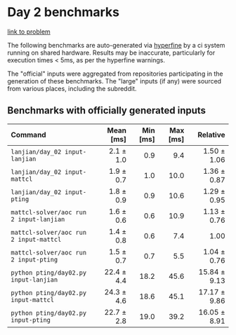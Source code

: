 # Day 2 benchmarks

[link to problem](http://adventofcode.com/2022/day/2)

The following benchmarks are auto-generated via [hyperfine](https://github.com/sharkdp/hyperfine) by a ci system running on shared hardware. Results may be inaccurate, particularly for execution times < 5ms, as per the hyperfine warnings.

The "official" inputs were aggregated from repositories participating in the generation of these benchmarks. The "large" inputs (if any) were sourced from various places, including the subreddit.

## Benchmarks with officially generated inputs
| Command | Mean [ms] | Min [ms] | Max [ms] | Relative |
|:---|---:|---:|---:|---:|
| `lanjian/day_02 input-lanjian` | 2.1 ± 1.0 | 0.9 | 9.4 | 1.50 ± 1.06 |
| `lanjian/day_02 input-mattcl` | 1.9 ± 0.7 | 1.0 | 10.0 | 1.36 ± 0.87 |
| `lanjian/day_02 input-pting` | 1.8 ± 0.9 | 0.9 | 10.6 | 1.29 ± 0.95 |
| `mattcl-solver/aoc run 2 input-lanjian` | 1.6 ± 0.6 | 0.6 | 10.9 | 1.13 ± 0.76 |
| `mattcl-solver/aoc run 2 input-mattcl` | 1.4 ± 0.8 | 0.6 | 7.4 | 1.00 |
| `mattcl-solver/aoc run 2 input-pting` | 1.5 ± 0.7 | 0.7 | 5.5 | 1.04 ± 0.76 |
| `python pting/day02.py input-lanjian` | 22.4 ± 4.4 | 18.2 | 45.6 | 15.84 ± 9.13 |
| `python pting/day02.py input-mattcl` | 24.3 ± 4.6 | 18.6 | 45.1 | 17.17 ± 9.86 |
| `python pting/day02.py input-pting` | 22.7 ± 2.8 | 19.0 | 39.2 | 16.05 ± 8.91 |
